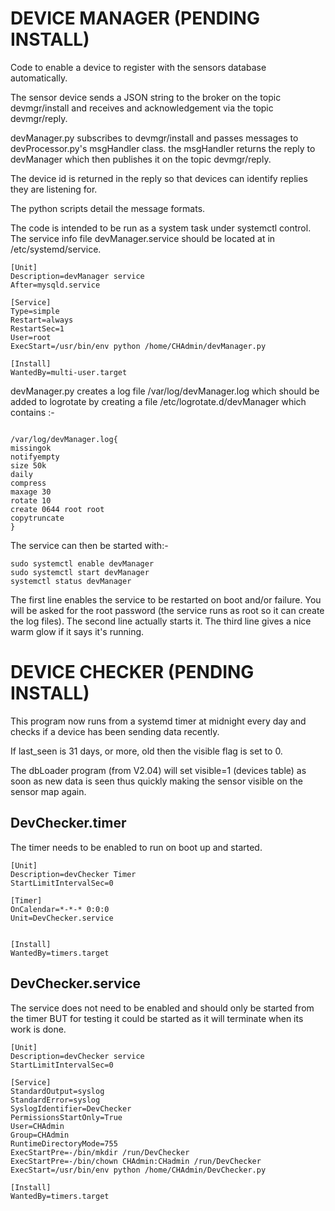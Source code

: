 # DEVICE MANAGER   (PENDING INSTALL)

Code to enable a device to register with the sensors database automatically.

The sensor device sends a JSON string to the broker on the topic devmgr/install and receives and acknowledgement via the topic devmgr/reply.

devManager.py subscribes to devmgr/install and passes messages to devProcessor.py's msgHandler class. the msgHandler returns the reply to devManager which then publishes it on the topic devmgr/reply.

The device id is returned in the reply so that devices can identify replies they are listening for.

The python scripts detail the message formats.

The code is intended to be run as a system task under systemctl control. The service info file devManager.service should be located at
in /etc/systemd/service.

```
[Unit]
Description=devManager service
After=mysqld.service

[Service]
Type=simple
Restart=always
RestartSec=1
User=root
ExecStart=/usr/bin/env python /home/CHAdmin/devManager.py

[Install]
WantedBy=multi-user.target
```

devManager.py creates a log file /var/log/devManager.log which should be added to logrotate by creating a file /etc/logrotate.d/devManager which contains :-
```

/var/log/devManager.log{
missingok
notifyempty
size 50k
daily
compress
maxage 30
rotate 10
create 0644 root root
copytruncate
}

```

The service can then be started with:-
```
sudo systemctl enable devManager
sudo systemctl start devManager
systemctl status devManager
```

The first line enables the service to be restarted on boot and/or failure. You will be asked for the root password (the service runs as root so it can create the log files).
The second line actually starts it.
The third line gives a nice warm glow if it says it's running.

# DEVICE CHECKER (PENDING INSTALL)
This program now runs from a systemd timer at midnight every day and checks if a device has been sending data recently.

If last_seen is 31 days, or more, old then the visible flag is set to 0. 

The dbLoader program (from V2.04) will set visible=1 (devices table) as soon as new data is seen thus quickly making the sensor visible on the sensor map again.

## DevChecker.timer

The timer needs to be enabled to run on boot up and started.
```
[Unit]
Description=devChecker Timer
StartLimitIntervalSec=0

[Timer]
OnCalendar=*-*-* 0:0:0
Unit=DevChecker.service


[Install]
WantedBy=timers.target

```
## DevChecker.service

The service does not need to be enabled and should only be started from the timer BUT for testing it could be started as it will terminate when its work is done.

```
[Unit]
Description=devChecker service
StartLimitIntervalSec=0

[Service]
StandardOutput=syslog
StandardError=syslog
SyslogIdentifier=DevChecker
PermissionsStartOnly=True
User=CHAdmin
Group=CHAdmin
RuntimeDirectoryMode=755
ExecStartPre=-/bin/mkdir /run/DevChecker
ExecStartPre=-/bin/chown CHAdmin:CHadmin /run/DevChecker
ExecStart=/usr/bin/env python /home/CHAdmin/DevChecker.py

[Install]
WantedBy=timers.target


```
